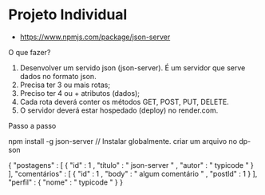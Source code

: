 # Projeto Individual
- https://www.npmjs.com/package/json-server

O que fazer?
1. Desenvolver um servido json (json-server). É um servidor que serve dados no formato json. 
2. Precisa ter 3 ou mais rotas; 
3. Preciso ter 4 ou + atributos (dados);
4. Cada rota deverá conter os métodos GET, POST, PUT, DELETE.
5. O servidor deverá estar hospedado (deploy) no render.com. 

Passo a passo

npm install -g json-server // Instalar globalmente. 
criar um arquivo no dp-son

{
    "postagens" : [
     { "id" : 1 , "título" : " json-server " , "autor" : " typicode " }
   ],
   "comentários" : [
     { "id" : 1 , "body" : " algum comentário " , "postId" : 1 }
   ],
   "perfil" : { "nome" : " typicode " }
 }